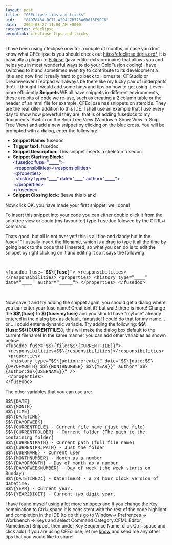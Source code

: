 ```yaml
---
layout: post
title:  "CFEclipse tips and tricks"
uid:	"8A978434-DC71-A29A-7B773A6D613F9FC6"
date:   2004-08-27 11:04 AM +0000
categories: cfeclipse
permalink: cfeclipse-tips-and-tricks
---
```

<div style="CLEAR: both"></div>
I have been using cfeclipse now for a couple of months, in case you dont know what CFEclipse is you should check out <a href="http://cfeclipse.tigris.org/">http://cfeclipse.tigris.org/</a>, it is basically a plugin to <a href="http://www.eclipse.org">Eclipse</a> (java editor extraordinaire) that allows you and helps you in most wonderful ways to do your ColdFusion coding! I have switched to it and sometimes even try to contribute to its development a little and now find it really hard to go back to Homesite, CFStudio or Dreamweaver (Textpad will always be there like my lucky pair of underpants tho!). I thought I would add some hints and tips on how to get using it even more efficiently <strong>Snippets</strong> WE all have snippets in different environments, these are bits of code we re-use, such as creating a 2 column table or the header of an html file for example. CFEclipse has snippets on steroids. They are the real killer addition to this IDE. I shall use an example that I use every day to show how powerful they are, that is of adding fusedocs to my documents. Switch on the Snip Tree View (Window-&gt; Show View -&gt; Snip Tree View) and add a new snippet by clicking on the blue cross. You will be prompted with a dialog, enter the following:
<ul>
    <li><strong>Snippet Name:</strong> fusedoc </li>
    <li><strong>Trigger text:</strong> fusedoc </li>
    <li><strong>Snippet Description:</strong> This snippet inserts a skeleton fusedoc </li>
    <li><strong>Snippet Starting Block: </strong>
    <div class="code"><font color="#000080">&lt;fusedoc fuse=&quot;_____&quot;&gt;<br />&nbsp;&lt;responsibilities&gt;&lt;/responsibilities&gt;<br />&nbsp;&lt;properties&gt;<br />&nbsp;&nbsp;&lt;history type=&quot;____&quot; date=&quot;____&quot; author=&quot;_____&quot;&gt;<br />&nbsp;&lt;/properties&gt;<br />&lt;/fusedoc&gt;</font></div>
    </li>
    <li><strong>Snippet Closing lock:</strong> (leave this blank) </li>
</ul>
<p>Now click OK. you have made your first snippet! well done!</p>
<p>To insert this snippet into your code you can either double click it from the snip tree view or could (my favourite!) type <span style="FONT-FAMILY: courier new">fusedoc</span> folowed by the CTRL+i command </p>
<p>Thats good, but all is not over yet! this is all fine and dandy but in the fuse=&quot;&quot; I usually insert the filename, which is a drag to type it all the time by going back to the code that I inserted, so what you can do is to edit the snippet by right clicking on it and editing it so it says the following:</p>
<p>&nbsp;</p>
<div class="code"><span style="FONT-FAMILY: courier new">&lt;fusedoc fuse=&quot;<strong>$$\{fuse}</strong>&quot;&gt; &lt;responsibilities&gt;&lt;/responsibilities&gt; &lt;properties&gt; &lt;history type=&quot;____&quot; date=&quot;____&quot; author=&quot;_____&quot;&gt; &lt;/properties&gt; &lt;/fusedoc&gt;</span> </div>
<p>&nbsp;</p>
Now save it and try adding the snippet again, you should get a dialog where you can enter your fuse name! Great isnt it? but wait! there is more! Change the <strong>$$\{fuse}</strong> to <strong>$\{fuse:myfuse}</strong> and you should have &quot;myfuse&quot; already entered in the dialog box as default, fantastic! I could do that for my name... or... I could enter a dynamic variable. Try adding the following: <strong>$$\{fuse:$$\{CURRENTFILE}},</strong> this will make the dialog box default to the current filename! In the same manner you can add other variables as shown below:
<div class="code"><span style="FONT-FAMILY: courier new">&lt;fusedoc fuse=&quot;$$\{file:$$\{CURRENTFILE}}&quot;&gt;<br />&nbsp;&lt;responsibilities&gt;$$\{responsibilities}&lt;/responsibilities&gt;<br />&nbsp;&lt;properties&gt;<br />&nbsp;&nbsp;&lt;history type=&quot;$$\{action:create}&quot; date=&quot;$$\{date:$$\{DAYOFMONTH} $$\{MONTHNUMBER} $$\{YEAR}}&quot; author=&quot;$$\{author:$$\{USERNAME}}&quot; /&gt;<br />&nbsp;&lt;/properties&gt;<br />&lt;/fusedoc&gt;</span></div>
<div class="code"></div>
<p>The other variables that you can use are: </p>
<p><span style="FONT-FAMILY: courier new">$$\{DATE}<br />$$\{MONTH}</span> <br /><span style="FONT-FAMILY: courier new">$$\{TIME}<br />$$\{DATETIME}</span> <br /><span style="FONT-FAMILY: courier new">$$\{DAYOFWEEK}</span> <br /><span style="FONT-FAMILY: courier new">$$\{CURRENTFILE} - Current file name (just the file)</span> <br /><span style="FONT-FAMILY: courier new">$$\{CURRENTFOLDER} - Current folder (The path to the containing folder)</span> <br /><span style="FONT-FAMILY: courier new">$$\{CURRENTPATH} - Current path (full file name)</span> <br /><span style="FONT-FAMILY: courier new">$$\{CURRENTPRJPATH} - Just the folder</span> <br /><span style="FONT-FAMILY: courier new">$$\{USERNAME} - Current user</span> <br /><span style="FONT-FAMILY: courier new">$$\{MONTHNUMBER} - Month as a number</span> <br /><span style="FONT-FAMILY: courier new">$$\{DAYOFMONTH} - Day of month as a number</span> <br /><span style="FONT-FAMILY: courier new">$$\{DAYOFWEEKNUMBER} - Day of week (the week starts on Sunday)</span> <br /><span style="FONT-FAMILY: courier new">$$\{DATETIME24} - DateTime24 - a 24 hour clock version of datetime.</span> <br /><span style="FONT-FAMILY: courier new">$$\{YEAR} - Current year.</span> <br /><span style="FONT-FAMILY: courier new">$$\{YEAR2DIGIT} - Current two digit year.</span> </p>
<p>I have found myself using a lot more snippets and if you change the Key combination to Ctrl+ space it is consistent with the rest of the code highlight and completion in the IDE (to do this go to Window-&gt; Prefrences -&gt; Workbench -&gt; Keys and select Command Category:CFML Editor, Name:Insert Snippet, then under Key Sequence Name: click Ctrl+space and click add) If you are using CFEclipse, let me <a href="mailto:mark.drew@gmail.com">know</a> and send me any other tips that you would like to share! </p>
<p>&nbsp;</p>
<div style="CLEAR: both; PADDING-BOTTOM: 0.25em"></div>